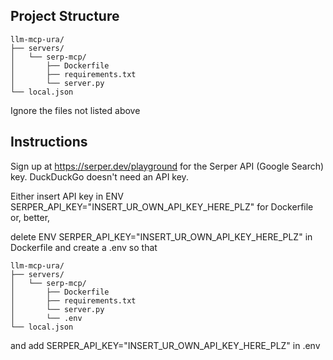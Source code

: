 ## Project Structure

```
llm-mcp-ura/
├── servers/
│   └── serp-mcp/
│       ├── Dockerfile
│       ├── requirements.txt
│       └── server.py
└── local.json
```

Ignore the files not listed above 

## Instructions

Sign up at https://serper.dev/playground for the Serper API (Google Search) key.
DuckDuckGo doesn't need an API key.

Either insert API key in ENV SERPER_API_KEY="INSERT_UR_OWN_API_KEY_HERE_PLZ" for Dockerfile
or, better,

delete ENV SERPER_API_KEY="INSERT_UR_OWN_API_KEY_HERE_PLZ" in Dockerfile and create a .env so that

```
llm-mcp-ura/
├── servers/
│   └── serp-mcp/
│       ├── Dockerfile
│       ├── requirements.txt
│       └── server.py
│       └── .env
└── local.json
```

and add SERPER_API_KEY="INSERT_UR_OWN_API_KEY_HERE_PLZ" in .env
